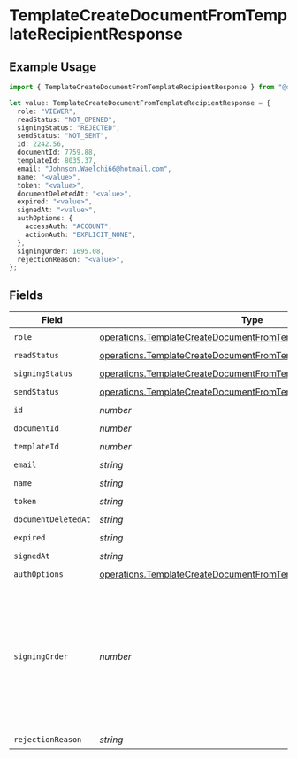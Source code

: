 # TemplateCreateDocumentFromTemplateRecipientResponse

## Example Usage

```typescript
import { TemplateCreateDocumentFromTemplateRecipientResponse } from "@documenso/sdk-typescript/models/operations";

let value: TemplateCreateDocumentFromTemplateRecipientResponse = {
  role: "VIEWER",
  readStatus: "NOT_OPENED",
  signingStatus: "REJECTED",
  sendStatus: "NOT_SENT",
  id: 2242.56,
  documentId: 7759.88,
  templateId: 8035.37,
  email: "Johnson.Waelchi66@hotmail.com",
  name: "<value>",
  token: "<value>",
  documentDeletedAt: "<value>",
  expired: "<value>",
  signedAt: "<value>",
  authOptions: {
    accessAuth: "ACCOUNT",
    actionAuth: "EXPLICIT_NONE",
  },
  signingOrder: 1695.08,
  rejectionReason: "<value>",
};
```

## Fields

| Field                                                                                                                                                  | Type                                                                                                                                                   | Required                                                                                                                                               | Description                                                                                                                                            |
| ------------------------------------------------------------------------------------------------------------------------------------------------------ | ------------------------------------------------------------------------------------------------------------------------------------------------------ | ------------------------------------------------------------------------------------------------------------------------------------------------------ | ------------------------------------------------------------------------------------------------------------------------------------------------------ |
| `role`                                                                                                                                                 | [operations.TemplateCreateDocumentFromTemplateRole](../../models/operations/templatecreatedocumentfromtemplaterole.md)                                 | :heavy_check_mark:                                                                                                                                     | N/A                                                                                                                                                    |
| `readStatus`                                                                                                                                           | [operations.TemplateCreateDocumentFromTemplateReadStatus](../../models/operations/templatecreatedocumentfromtemplatereadstatus.md)                     | :heavy_check_mark:                                                                                                                                     | N/A                                                                                                                                                    |
| `signingStatus`                                                                                                                                        | [operations.TemplateCreateDocumentFromTemplateSigningStatus](../../models/operations/templatecreatedocumentfromtemplatesigningstatus.md)               | :heavy_check_mark:                                                                                                                                     | N/A                                                                                                                                                    |
| `sendStatus`                                                                                                                                           | [operations.TemplateCreateDocumentFromTemplateSendStatus](../../models/operations/templatecreatedocumentfromtemplatesendstatus.md)                     | :heavy_check_mark:                                                                                                                                     | N/A                                                                                                                                                    |
| `id`                                                                                                                                                   | *number*                                                                                                                                               | :heavy_check_mark:                                                                                                                                     | N/A                                                                                                                                                    |
| `documentId`                                                                                                                                           | *number*                                                                                                                                               | :heavy_check_mark:                                                                                                                                     | N/A                                                                                                                                                    |
| `templateId`                                                                                                                                           | *number*                                                                                                                                               | :heavy_check_mark:                                                                                                                                     | N/A                                                                                                                                                    |
| `email`                                                                                                                                                | *string*                                                                                                                                               | :heavy_check_mark:                                                                                                                                     | N/A                                                                                                                                                    |
| `name`                                                                                                                                                 | *string*                                                                                                                                               | :heavy_check_mark:                                                                                                                                     | N/A                                                                                                                                                    |
| `token`                                                                                                                                                | *string*                                                                                                                                               | :heavy_check_mark:                                                                                                                                     | N/A                                                                                                                                                    |
| `documentDeletedAt`                                                                                                                                    | *string*                                                                                                                                               | :heavy_check_mark:                                                                                                                                     | N/A                                                                                                                                                    |
| `expired`                                                                                                                                              | *string*                                                                                                                                               | :heavy_check_mark:                                                                                                                                     | N/A                                                                                                                                                    |
| `signedAt`                                                                                                                                             | *string*                                                                                                                                               | :heavy_check_mark:                                                                                                                                     | N/A                                                                                                                                                    |
| `authOptions`                                                                                                                                          | [operations.TemplateCreateDocumentFromTemplateRecipientAuthOptions](../../models/operations/templatecreatedocumentfromtemplaterecipientauthoptions.md) | :heavy_check_mark:                                                                                                                                     | N/A                                                                                                                                                    |
| `signingOrder`                                                                                                                                         | *number*                                                                                                                                               | :heavy_check_mark:                                                                                                                                     | The order in which the recipient should sign the document. Only works if the document is set to sequential signing.                                    |
| `rejectionReason`                                                                                                                                      | *string*                                                                                                                                               | :heavy_check_mark:                                                                                                                                     | N/A                                                                                                                                                    |
